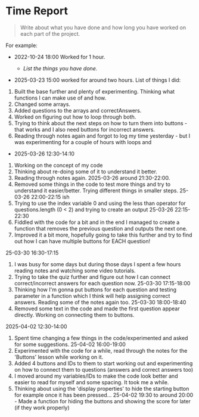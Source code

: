 # Time Report

> Write about what you have done and how long you have worked on each part of the project.

For example: 

- 2022-10-24 18:00 Worked for 1 hour.
  - *List the things you have done.*

- 2025-03-23 15:00 worked for around two hours. List of things I did:
1. Built the base further and plenty of experimenting. Thinking what functions I can make use of and how.
2. Changed some arrays.
3. Added questions to the arrays and correctAnswers.
4. Worked on figuring out how to loop through both.
5. Trying to think about the next steps on how to turn them into buttons -
that works and I also need buttons for incorrect answers.
6. Reading through notes again and forgot to log my time yesterday -
but I was experimenting for a couple of hours with loops and

- 2025-03-26 12:30-14:10
1. Working on the concept of my code
2. Thinking about re-doing some of it to understand it better.
3. Reading through notes again.
2025-03-26 around 21:30-22:00.
1. Removed some things in the code to test more things and try to understand it easier/better. Trying different things in smaller steps.
25-03-26 22:00-22:15 ish
1. Trying to use the index variable 0 and using the less than operator for questions.length (0 < 2) and trying to create an output
25-03-26 22:15-22:30
1. Fiddled with the code for a bit and in the end I managed to create a function that removes the previous question and outputs the next one.
2. Improved it a bit more, hopefully going to take this further and try to find out how I can have multiple buttons for EACH question!



25-03-30 16:30-17:15
1. I was busy for some days but during those days I spent a few hours reading notes and watching some video tutorials.
2. Trying to take the quiz further and figure out how I can connect correct/incorrect answers for each question now.
25-03-30 17:15-18:00
1. Thinking how I'm gonna put buttons for each question and testing parameter in a function which I think will help assigning correct answers. Reading some of the notes again too.
25-03-30 18:00-18:40
1. Removed some text in the code and made the first question appear directly. Working on connecting them to buttons.


2025-04-02 12:30-14:00
1. Spent time changing a few things in the code/experimented and asked for some suggestions.
25-04-02 16:00-19:00
1. Experimented with the code for a while, read through the notes for the 'Buttons' lesson while working on it.
2. Added 4 buttons and IDs to them to start working out and experimenting on how to connect them to questions (answers and correct answers too)
3. I moved around my variables/IDs to make the code look better and easier to read for myself and some spacing. It took me a while.
4. Thinking about using the 'display properties' to hide the starting button for example once it has been pressed...
25-04-02 19:30 to around 20:00 - Made a function for hiding the buttons and showing the score for later (if they work properly)